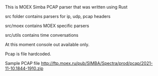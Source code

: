 This is MOEX Simba PCAP parser that was written using Rust

src folder contains parsers for ip, udp, pcap headers

src/moex contains MOEX specific parsers

src/utils contains time conversations


At this moment console out available only.

Pcap is file hardcoded.

Sample PCAP file http://ftp.moex.ru/pub/SIMBA/Spectra/prod/pcap/2021-11-10.1844-1910.zip
